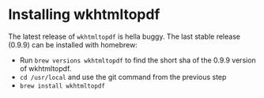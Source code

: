 # Installing wkhtmltopdf

The latest release of `wkhtmltopdf` is hella buggy. The last stable release
(0.9.9) can be installed with homebrew:

- Run `brew versions wkhtmltopdf` to find the short sha of the 0.9.9 version
  of wkhtmltopdf.
- `cd /usr/local` and use the git command from the previous step
- `brew install wkhtmltopdf`
